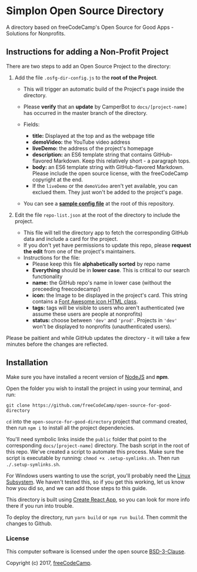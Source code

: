 # Simplon Open Source Directory

A directory based on freeCodeCamp's Open Source for Good Apps - Solutions for Nonprofits.

## Instructions for adding a Non-Profit Project

There are two steps to add an Open Source Project to the directory:

1. Add the file `.osfg-dir-config.js` to the **root of the Project**.
    * This will trigger an automatic build of the Project's page inside the directory.
    * Please **verify** that an **update** by CamperBot to `docs/[project-name]` has occurred in the master branch of the directory.
    * Fields:
      * **title:** Displayed at the top and as the webpage title
      * **demoVideo:** the YouTube video address
      * **liveDemo:** the address of the project's homepage
      * **description:** an ES6 template string that contains GitHub-flavored Markdown. Keep this relatively short - a paragraph tops.
      * **body:** an ES6 template string with GitHub-flavored Markdown. Please include the open source license, with the  freeCodeCamp copyright at the end.
      * If the `liveDemo` or the `demoVideo` aren't yet available, you can exclued them. They just won't be added to the project's page.

    * You can see a [**sample config file**](https://github.com/freeCodeCamp/open-source-for-good-directory/blob/master/.osfg-dir-config.js) at the root of this repository.

2. Edit the file `repo-list.json` at the root of the directory to include the project.
    * This file will tell the directory app to fetch the corresponding GitHub data and include a card for the project.
    * If you don't yet have permissions to update this repo, please **request the edit** from one of the project's  maintainers.
    * Instructions for the file:
      * Please keep this file **alphabetically sorted** by repo name
      * **Everything** should be in **lower case**. This is critical to our search functionality
      * **name:** the GitHub repo's name in lower case (without the preceeding freecodecamp/)
      * **icon:** the Image to be displayed in the project's card. This string contains a
        [Font Awesome icon HTML class](http://fontawesome.io/icons/).
      * **tags:** tags will be visible to users who aren't authenticated (we assume these users are people at nonprofits)
      * **status:** choose between `'dev'` and `'prod'`. Projects in `'dev'` won't be displayed to nonprofits (unauthenticated users).

Please be paitient and while GitHub updates the directory - it will take a few minutes before the changes are reflected.


## Installation

Make sure you have installed a recent version of [NodeJS](https://nodejs.org/) and **npm**.

Open the folder you wish to install the project in using your terminal, and run:

`git clone https://github.com/freeCodeCamp/open-source-for-good-directory`

`cd` into the `open-source-for-good-directory` project that command created, then run `npm i` to install all the project dependencies.

You'll need symbolic links inside the `public` folder that point to the corresponding `docs/[project-name]` directory. The bash script in the root of this repo. We've created a script to automate this process. Make sure the script is executable by running: `chmod +x .setup-symlinks.sh`. Then run `./.setup-symlinks.sh`.

For Windows users wanting to use the script, you'll probably need the [Linux Subsystem](https://msdn.microsoft.com/en-us/commandline/wsl/about). We haven't tested this, so if you get this working, let us know how you did so, and we can add those steps to this guide.

This directory is built using [Create React App](https://github.com/facebookincubator/create-react-app), so you can look for more info there if you run into trouble.

To deploy the directory, run `yarn build` or `npm run build`. Then commit the changes to Github.

### License

This computer software is licensed under the open source [BSD-3-Clause](https://github.com/freeCodeCamp/open-source-for-good-directory/blob/master/LICENSE.md).

Copyright (c) 2017, [freeCodeCamp](https://www.freecodecamp.org).
